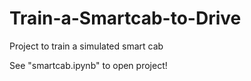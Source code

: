 # Train-a-Smartcab-to-Drive

Project to train a simulated smart cab

See "smartcab.ipynb" to open project!
